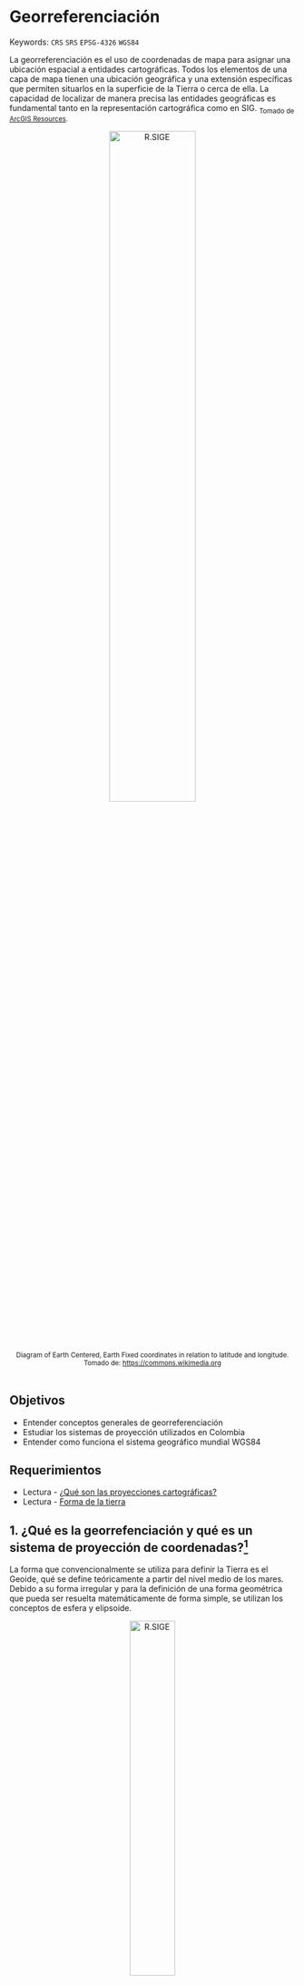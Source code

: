 # Georreferenciación
Keywords: `CRS` `SRS` `EPSG-4326` `WGS84`

La georreferenciación es el uso de coordenadas de mapa para asignar una ubicación espacial a entidades cartográficas. Todos los elementos de una capa de mapa tienen una ubicación geográfica y una extensión específicas que permiten situarlos en la superficie de la Tierra o cerca de ella. La capacidad de localizar de manera precisa las entidades geográficas es fundamental tanto en la representación cartográfica como en SIG. <sub>Tomado de [ArcGIS Resources](https://resources.arcgis.com/es/help/getting-started/articles/026n0000000s000000.htm).</sub>

<div align="center"><img src="graph/ECEF.svg" alt="R.SIGE" width="55%" border="0" /><sub><br>Diagram of Earth Centered, Earth Fixed coordinates in relation to latitude and longitude.<br>Tomado de: <a href="https://commons.wikimedia.org/wiki/File:ECEF.svg">https://commons.wikimedia.org</a></sub><br><br></div>


## Objetivos

* Entender conceptos generales de georreferenciación
* Estudiar los sistemas de proyección utilizados en Colombia
* Entender como funciona el sistema geográfico mundial WGS84


## Requerimientos

* Lectura - [¿Qué son las proyecciones cartográficas?](https://resources.arcgis.com/es/help/main/10.1/index.html#//003r00000001000000)
* Lectura - [Forma de la tierra](https://es.wikipedia.org/wiki/Forma_de_la_Tierra)


## 1. ¿Qué es la georrefenciación y qué es un sistema de proyección de coordenadas?[^1]

La forma que convencionalmente se utiliza para definir la Tierra es el Geoide, qué se define teóricamente a partir del nivel medio de los mares. Debido a su forma irregular y para la definición de una forma geométrica que pueda ser resuelta matemáticamente de forma simple, se utilizan los conceptos de esfera y elipsoide.

<div align="center"><img src="graph/Topografia-geoide-y-elipsoide.png" alt="R.SIGE" width="40%" border="0" /><sub><br>Relaciones geométricas entre la superficie topográfica de la Tierra, el geoide y el elipsoide, necesarias para una cartografía de precisión<br>Tomado de: <a href="http://www.albireotopografia.es/topografia-basica-iii-la-forma-de-la-tierra/">www.albireotopografia.es</a></sub><br><br></div>

La georreferenciación es el proceso utilizado para determinar la posición de un objeto o un conjunto de datos mediante un sistema de coordenadas referidas a la superficie terrestre. Los sistemas de coordenadas son un conjunto de parámetros que permiten definir inequívocamente la posición de cualquier punto en un espacio geométrico respecto a un punto denominado origen.

La correcta descripción de la ubicación y la forma de entidades requiere un marco para definir ubicaciones del mundo real. Un sistema de coordenadas geográficas se utiliza para asignar ubicaciones geográficas a los objetos. Un sistema de coordenadas de latitud-longitud global es uno de esos marcos. Otro marco es un sistema de coordenadas cartesianas o planas que surge a partir del marco global.

Los mapas representan ubicaciones en la superficie de la Tierra que utilizan cuadrículas, gratículas y marcas de graduación con etiquetas de diversas ubicaciones terrestres (tanto en medidas de latitud-longitud como en sistemas de coordenadas proyectadas -como metros de UTM-). Los elementos geográficos incluidos en diversas capas de un mapa se trazan en un orden específico (uno sobre otro) para la extensión del mapa determinada.

Los datasets o conjuntos de datos SIG, incluyen ubicaciones de coordenadas dentro de un sistema de coordenadas cartesianas o globales para registrar ubicaciones y formas geográficas. De este modo, es posible superponer capas de datos SIG sobre la superficie de la Tierra.


### 1.1. Latitud y longitud
<sub>Referencia: tomado de https://resources.arcgis.com</sub>

Un método para describir la posición de una ubicación geográfica en la superficie de la Tierra consiste en utilizar mediciones esféricas de latitud y longitud. Estas son mediciones de los ángulos (en grados) desde el centro de la Tierra hasta un punto en su superficie. Este tipo de sistema de referencia de coordenadas generalmente se denomina sistema de coordenadas geográficas.

<div align="center"><img src="graph/LatitudeLongitude.png" alt="R.SIGE" width="30%" border="0" /><sub><br>Latitud t Longitud<br>Tomado de: <a href="https://resources.arcgis.com/es/help/getting-started/articles/026n0000000s000000.htm">https://resources.arcgis.com</a></sub><br><br></div>

La longitud mide ángulos en una dirección este-oeste. Las mediciones de longitud comúnmente se basan en el meridiano de Greenwich, que es una línea imaginaria que realiza un recorrido desde el Polo Norte, a través de Greenwich, Inglaterra, hasta el Polo Sur. Este ángulo es de longitud 0. El oeste del meridiano de Greenwich por lo general se registra como longitud negativa y el este, como longitud positiva. Por ejemplo, la ubicación de Los Angeles, California, tiene una latitud de aproximadamente +33 grados, 56 minutos y una longitud de -118 grados, 24 minutos.

<div align="center"><img src="graph/ParallelsMeridians.png" alt="R.SIGE" width="40%" border="0" /><sub><br>Latitud t Longitud<br>Tomado de: <a href="https://resources.arcgis.com/es/help/getting-started/articles/026n0000000s000000.htm">https://resources.arcgis.com</a></sub><br><br></div>

Si bien la longitud y la latitud se pueden ubicar en posiciones exactas de la superficie de la Tierra, no proporcionan unidades de medición uniformes de longitud y distancia. Solo a lo largo del ecuador la distancia que representa un grado de longitud se aproxima a la distancia que representa un grado de latitud. Esto se debe a que el ecuador es la única línea paralela que es tan extensa como el meridiano. 

> Los círculos con el mismo radio que la Tierra esférica se denominan círculos grandes. El ecuador y todos los meridianos conforman círculos grandes.

Por encima y por debajo del ecuador, los círculos que definen las líneas paralelas de latitud se vuelven gradualmente más pequeños hasta que se convierten en un solo punto en los Polos Norte y Sur donde convergen los meridianos. Mientras los meridianos convergen hacia los polos, la distancia que representa un grado de longitud disminuye a cero. 

> En el esferoide de Clarke 1866, un grado de longitud en el ecuador equivale a 111,321 kilómetros, mientras que a una latitud de 60° solo equivale a 55,802 kilómetros. Ya que los grados de latitud y longitud no poseen una longitud estándar, no es posible medir distancias o áreas en forma precisa o visualizar datos fácilmente en un mapa plano o una pantalla de ordenador. Utilizar muchas aplicaciones (aunque no todas) de representación cartográfica y análisis SIG a menudo requiere un marco de coordenadas planas más estable, que suministran los sistemas de coordenadas proyectadas. De forma alternativa, algunos de los algoritmos utilizados para los operadores espaciales tienen en cuenta el comportamiento geométrico de los sistemas de coordenadas esféricas (geográficas).

### 1.2. Proyecciones de mapa a través de coordenadas cartesianas
<sub>Referencia: tomado de https://resources.arcgis.com</sub>

Un sistema de coordenadas proyectadas es cualquier sistema de coordenadas diseñado para una superficie llana, como un mapa impreso o una pantalla de ordenador.

Los sistemas de coordenadas cartesianas en 2D y 3D brindan el mecanismo para describir la ubicación y la forma geográfica de las entidades utilizando los valores x e y (en grillas ráster, las coordenadas se representan por posiciones en columnas y filas).

El sistema de coordenadas cartesianas utiliza dos ejes: uno horizontal (x), que representa el este y el oeste, y otro vertical (y), que representa el norte y el sur. El punto de intersección de los ejes se denomina el origen. Las ubicaciones de los objetos geográficos se definen en relación al origen, utilizando la notación (x,y), donde x se refiere a la distancia del eje horizontal, e y se refiere a la distancia del eje vertical. El origen se define como (0,0).

En la ilustración que se muestra a continuación, la notación (4,3) registra un punto que se encuentra cuatro unidades por encima en x y tres unidades por encima en y desde el origen.

<div align="center"><img src="graph/CartesianCoordinates.png" alt="R.SIGE" width="20%" border="0" /><sub><br>Latitud t Longitud<br>Tomado de: <a href="https://resources.arcgis.com/es/help/getting-started/articles/026n0000000s000000.htm">https://resources.arcgis.com</a></sub><br><br></div>


### 1.3. Sistemas de coordenadas en 3D
<sub>Referencia: tomado de https://resources.arcgis.com</sub>

Cada vez más sistemas de coordenadas proyectadas utilizan un valor z para medir la elevación por encima o por debajo del nivel del mar.

En la ilustración que se muestra a continuación, la notación (2,3,4) registra un punto que está dos unidades por encima de x y tres unidades por encima de y desde el origen, y cuya elevación está cuatro unidades por encima de la superficie de la Tierra (4 metros por encima del nivel del mar).

<div align="center"><img src="graph/3DCoordinates.png" alt="R.SIGE" width="30%" border="0" /><sub><br>Latitud t Longitud<br>Tomado de: <a href="https://resources.arcgis.com/es/help/getting-started/articles/026n0000000s000000.htm">https://resources.arcgis.com</a></sub><br><br></div>


### 1.4. Propiedades y distorsión en proyecciones del mapa  
<sub>Referencia: tomado de https://resources.arcgis.com</sub>

Debido a que la Tierra generalmente es considerada esférica, uno de los desafíos que deben afrontar los cartógrafos o profesionales de SIG es cómo representar al mundo real por medio de un sistema de coordenadas llanas o planas. Para poder comprender el dilema, piense cómo aplanaría una pelota de básquetbol; esto no se puede hacer sin distorsionar su forma o crear áreas de discontinuidad. El proceso de aplanamiento de la Tierra se denomina proyección, de ahí el término proyección de mapas.

Un sistema de coordenadas proyectadas se define sobre una superficie plana de dos dimensiones. Las coordenadas proyectadas se pueden definir en 2D (x,y) o 3D (x,y,z), donde las mediciones x,y representan la ubicación en la superficie de la Tierra y z representaría la altura por encima o por debajo del nivel del mar.

<div align="center"><img src="graph/ProjectionFamilies.png" alt="R.SIGE" width="40%" border="0" /><sub><br>Familias de proyecciones<br>Tomado de: <a href="https://resources.arcgis.com/es/help/getting-started/articles/026n0000000s000000.htm">https://resources.arcgis.com</a></sub><br><br></div>

<div align="center"><img src="graph/ProjectionDistortion.png" alt="R.SIGE" width="35%" border="0" /><sub><br>Distorsiones<br>Tomado de: <a href="https://resources.arcgis.com/es/help/getting-started/articles/026n0000000s000000.htm">https://resources.arcgis.com</a></sub><br><br></div>

A diferencia de un sistema de coordenadas geográficas, un sistema de coordenadas proyectadas posee longitudes, ángulos y áreas constantes en las dos dimensiones. Sin embargo, todas las proyecciones de mapa que representan la superficie de la Tierra como un mapa plano crean distorsiones en algún aspecto de la distancia, el área, la forma o la dirección.

Como usuarios SIG, debemos lidiar con estas limitaciones utilizando proyecciones de mapa que se adaptan al uso previsto, su ubicación geográfica específica y la extensión deseada. El software SIG también puede transformar la información entre sistemas de coordenadas distintos para admitir la integración de datasets guardados en sistemas de coordenadas que difieren y para respaldar diversos flujos de trabajo fundamentales.

Muchas proyecciones de mapas están diseñadas para fines específicos. Se podría usar una proyección de mapa para preservar la forma y otra para preservar el área (proyecciones conformes frente a proyecciones de áreas equivalentes).

Estas propiedades (la proyección de mapa, junto con esferoide y datum) se convierten en parámetros importantes en la definición del sistema de coordenadas para cada dataset SIG y cada mapa. Al registrar descripciones detalladas de estas propiedades para cada dataset SIG, los equipos pueden volver a proyectar y transformar las ubicaciones geográficas de los elementos de dataset aleatoriamente en cualquier sistema de coordenadas adecuado. Por lo tanto, es posible integrar y combinar información de múltiples capas SIG independientemente de sus sistemas de coordenadas. Esta es una función fundamental de los sistemas SIG. La ubicación precisa comprende la base de casi todas las operaciones SIG.


## 2. Sistemas de referencia y proyección cartográfica en Colombia

Las coordenadas determinadas para el desarrollo de proyectos que requieran datos espaciales deben estar ligadas al _Marco Geocéntrico Nacional de Referencias – MAGNA_, razón por lo cual es necesario regirse por las _“Técnicas de georreferenciación para levantamientos topográficos ligados a MAGNA”_ expedidos por el Instituto Geográfico Agustín Codazzi – IGAC.


### 2.1. Sistema de referencia horizontal datum MAGNA-SIRGAS, EPSG:4686

Mediante resolución No. 068 de 2005 se adoptó como único datum oficial de Colombia el Marco Geocéntrico Nacional de Referencia MAGNA (Según resolución MAGNA-SIRGAS), cuyos parámetros son:

<div align="center">

| Parámetro o constante                                                                                                                             | Valor                                            |
|:--------------------------------------------------------------------------------------------------------------------------------------------------|:-------------------------------------------------|
| Código [EPSG](https://en.wikipedia.org/wiki/EPSG_Geodetic_Parameter_Dataset)                                                                      | 4686                                             |
| Primer meridiano                                                                                                                                  | Greenwich 0,000000000000000000 Grados decimales  |
| [Datum geodésico](https://es.wikipedia.org/wiki/Sistema_de_referencia_geod%C3%A9sico)                                                             | MAGNA_SIRGAS                                     |
| [Elipsoide](https://es.wikipedia.org/wiki/Elipsoide)                                                                                              | GRS 1980                                         |
| Semieje mayor (a), metros                                                                                                                         | 6378137                                          |
| Semieje menor (b), metros                                                                                                                         | 6356752.314                                      |
| Aplanamiento inverso o recíproco (1/f), f = (a - b) / a                                                                                           | 298.2572201                                      |
| [ITRF](https://en.wikipedia.org/wiki/International_Terrestrial_Reference_System_and_Frame) - International Terrestrial Reference System and Frame | 1994, Época 1995.4                               |

</div>

> Los valores del semieje mayor y semieje menor corresponden a los parámetros del elipsoide.

<div align="center"><img src="graph/EPSG4686.png" alt="R.SIGE" width="70%" border="0" /><sub><br>Visualización de sistema de proyección usando QGIS <br>Tomado de: <a href="https://qgis.org/">https://qgis.org/</a></sub><br><br></div>


### 2.2. Sistema de referencia vertical

Las alturas estarán referidas al nivel medio del mar definidas por el mareógrafo de Buenaventura.

[Red de Vértices Pasivos y de Control Vertical](https://redgeodesica.igac.gov.co/redes/redes_interna/red_pasiva_nivelacion.html): Es la red compuesta de vértices materializados en campo en monumentaciones tipo mojones, pilastras, incrustaciones y obeliscos. En el caso colombiano, los datos coordenados de la Red Geodésica GNSS Nacional Pasiva, se encuentran vinculados al IRTF 2014, época de referencia 2018.0 y elipsoide GRS-80.


### 2.3. Proyección cartográfica por orígenes, EPSG: 3114 a 3118

La proyección cartográfica, que consiste en la representación de la superficie terrestre sobre un plano, mediante un sistema bidimensional de coordenadas rectangulares, que muestra la correspondencia biunívoca entre los puntos de la superficie terrestre (φ, λ) y sus equivalentes sobre un plano de proyección (N, E), se ha establecido para Colombia usando el sistema Gauss – Krüger, el cual consiste en una representación conforme del elipsoide sobre un plano; es decir, que el ángulo formado entre dos líneas sobre la superficie terrestre se mantiene al ser estas proyectadas sobre un plano. Los meridianos y paralelos se interceptan perpendicularmente, pero no son líneas rectas, sino curvas complejas, excepto el meridiano central (de tangencia) y el paralelo de referencia. La escala de representación permanece constante sobre el meridiano central; pero esta varía al alejarse de aquel, introduciendo deformaciones en función de la longitud (λ). Por tal razón, el desarrollo de la proyección se controla mediante husos, que en el caso de Colombia se extienden al lado y lado del meridiano central.

<div align="center"><img src="graph/SRSGaussKruger.png" alt="R.SIGE" width="60%" border="0" /><sub><br>Sistema de proyección cartográfica Gauss-Krüger<br>Tomado de: <a href="https://www.researchgate.net/figure/Figura-20-Sistema-de-proyeccion-cartografica-Gauss-Kruger_fig9_277276925">https://www.researchgate.net</a></sub><br><br></div>

El sistema de proyección UTM (Universal Transverse Mercator) corresponde con el de Gauss – Krüger, solo que utiliza un factor de escala equivalente a m= 0,9996 para el meridiano central y husos de 6°.

En Colombia, el origen principal de coordenadas Gauss – Krüger se definió en la pilastra sur del observatorio Astronómico de Bogotá, asignándole los valores N= 1000000 m y E= 1000000 m. Los orígenes complementarios se han establecido a 3º y 6º de longitud al este y oeste de dicho punto. Este sistema se utiliza para la elaboración de cartografía a escalas menores que 1: 1.500.000, donde se proyecta la totalidad del territorio nacional. También se utiliza para cartografía a escalas entre 1: 10.000 y 1: 500.000 de las zonas pobladas comprendidas en la zona de 3º correspondiente.

<div align="center">

Coordenadas elipsoidales MAGNA – SIRGAS de los orígenes Gauss – Krüger en Colombia

Latitud origen definida para todos los orígenes (N)

|  Grados  |  Minutos  |  Segundos  | Grados decimales  |
|:--------:|:---------:|:----------:|:------------------|
|    4     |    35     |  46.3215   | 4.59620041666667  |

Longitudes por cada orígen (W)

| Origen                 | Grados  |  Minutos  |  Segundos  | Grados decimales  | EPSG  |
|:-----------------------|:-------:|:---------:|:----------:|:------------------|:-----:|
| MAGNA_OrigenEsteEste   |   -68   |     4     |  39.0285   | -68.0775079166666 | 3118  |
| MAGNA_OrigenEste       |   -71   |     4     |  39.0285   | -71.0775079166666 | 3117  |
| MAGNA_OrigenBogota     |   -74   |     4     |  39.0285   | -74.0775079166666 | 3116  |
| MAGNA_OrigenOeste      |   -77   |     4     |  39.0285   | -77.0775079166666 | 3115  |
| MAGNA_OrigenOesteOeste |   -80   |     4     |  39.0285   | -80.0775079166666 | 3114  |

Coordenadas Gauss – Krüger

|  Falso norte (m)  |  False este (m)   |
|:-----------------:|:-----------------:|
|      1000000      |      1000000      |

</div>

> Dado el requerimiento propio de la proyección Gauss – Krüger de introducir varios orígenes para la representación cartográfica del territorio colombiano, pueden presentarse puntos diferentes con valores de coordenadas idénticos, de allí debe prestarse especial atención al huso o zona en la que se encuentra el punto de interés, de modo que se eviten incongruencias al obtener coordenadas geográficas a partir de las planas (N, E).

<div align="center"><img src="graph/IGACOrigenesGaussGruger.png" alt="R.SIGE" width="50%" border="0" /><sub><br>Orígenes de la proyección Gauss-Krüger para Colombia <br>Tomado de: <a href="https://www.igac.gov.co/">https://www.igac.gov.co/</a></sub><br><br></div>

<div align="center">
Visualización de sistemas de proyección usando QGIS<br>
<img src="graph/EPSG3114.png" alt="R.SIGE" width="480" border="0" />
<img src="graph/EPSG3115.png" alt="R.SIGE" width="480" border="0" />
<img src="graph/EPSG3116.png" alt="R.SIGE" width="480" border="0" />
<img src="graph/EPSG3117.png" alt="R.SIGE" width="480" border="0" />
<img src="graph/EPSG3118.png" alt="R.SIGE" width="480" border="0" />
</div>


### 2.4. Proyección cartográfica origen nacional único Colombia, EPSG:9377 o ESRI: 103599[^2] 

El establecimiento de las condiciones técnicas mínimas que deben tener los productos básicos de cartografía oficial, serán los definidos de conformidad con lo dispuesto por la Resolución 471 del 14 de mayo de 2020 y la posterior Resolución 529 del 05 de junio de 2020, emitidas por el Instituto Geográfico Agustín Codazzi - IGAC, o la norma que la modifique y sustituya, para ello y para garantizar la homogeneidad y continuidad en la representación de los elementos del territorio, así como facilitar los trabajos relacionados con la gestión de coordenadas en el país. En tal sentido, los proyectos, obras o actividades, sujetos al licenciamiento ambiental, deben ajustar su información geográfica a los lineamientos establecidos en la referida normatividad, para la evaluación y seguimiento de los estudios ambientales y/o presentación de los Informes de Cumplimiento Ambiental.

El sistema de proyección cartográfico para Colombia, con un único origen, consiste en una proyección cartográfica [Transversa Mercator Secante](https://en.wikipedia.org/wiki/Transverse_Mercator_projection), cuyos parámetros están establecidos en el literal i Sistema de Referencia del artículo 4 de la resolución 471 de 2020, los cuales pueden configurarse en software especializado para procesamiento de información geográfica.

<div align="center"><img src="graph/Comparison_of_cylindrical_projections.svg" alt="R.SIGE" width="30%" border="0" /><sub><br> Proyección sobre una superficie cilíndrica con diferentes paralelos<br>Tomado de: <a href="https://commons.wikimedia.org/wiki/File:Comparison_of_cylindrical_projections.svg">https://commons.wikimedia.org</a></sub><br><br></div>

```
PROJCS["MAGNA_Colombia_Origen_Unico",GEOGCS["GCS_MAGNA",DATUM["D_MAGNA",SPHEROID["GRS_1980",6378137.0,298.257222101]],PRIMEM["Greenwich",0.0],UNIT["Degree",0.0174532925199433]],PROJECTION["Transverse_Mercator"],PARAMETER["False_Easting",5000000.0],PARAMETER["False_Northing",2000000.0],PARAMETER["Central_Meridian",-73.0],PARAMETER["Scale_Factor",0.9992],PARAMETER["Latitude_Of_Origin",4.0],UNIT["Meter",1.0]]
```

<div align="center">

Latitud y longitud origen en grados decimales

|  Latitud (dd)  |  Longitud (dd)  |
|:--------------:|:---------------:|
|       4        |       -73       |

Coordenadas

|  Falso norte (m)  |  False este (m)  |
|:-----------------:|:----------------:|
|      2000000      |     5000000      |

</div>

<div align="center">
Visualización del sistema de proyección usando QGIS<br>
<img src="graph/EPSG9377.png" alt="R.SIGE" width="480" border="0" />
</div>


### 2.5. Proyección cartesiana

El sistema de proyección cartesiana equivale a una representación conforme del elipsoide sobre un plano paralelo al tangente que rozaría al elipsoide en el punto origen (φ0, λ0). La proyección del meridiano que pasa por este punto representa el eje de coordenada Norte. No obstante, los puntos sobre el elipsoide y los equivalentes proyectados sobre el plano no tienen una relación geométrica, Esta es puramente matemática. La proyección cartesiana es utilizada para la elaboración de planos de ciudades (cartografía a escalas mayores que 1: 5000), de allí, existen tantos orígenes de coordenadas cartesianas como ciudades o municipios. El plano de proyección se define sobre la altitud media de la zona poblacional a representar.

Al igual que en el sistema de Gauss – Krüger, la proyección cartesiana puede presentarse para ambigüedades en la definición unívoca de coordenadas, por tal razón, Estas siempre van acompañadas del origen al que se refieren.

Los parámetros de coordenadas geográficas y planas asignadas para el origen del sistema son suministrados por el Instituto Geográfico Agustín Codazzi, para cada proyecto, mediante certificado de Origen Cartesiano.

<div align="center"><img src="graph/CartesianProjection.png" alt="R.SIGE" width="40%" border="0" /><sub><br>Proyección cartesiana<br>Tomado de: <a href="https://www.igac.gov.co/">https://www.igac.gov.co/</a></sub><br><br></div>


### 2.6. Elipsoide GRS80 (Geodetic Reference System, 1980)

El elipsoide GRS80 fue definido y adoptado oficialmente por la Asociación Internacional de Geodesia (AIG: International Association of Geodesy) de la Unión Internacional de Geodesia y Geofísica (IUGG: International Union of Geodesy and Geophysics) en 1979. Este es el elipsoide asociado al ITRS (Sistema Internacional de Referencia Terreste), por tanto, a SIRGAS (Sistema de Referencia Geocéntrico para Las Américas) y a MAGNA. En la práctica equivale al elipsoide WGS84 (World Geodetic System, 1984). Sus constantes son: 

<div align="center"><img src="graph/GRS80.png" alt="R.SIGE" width="70%" border="0" /><sub><br>Proyección cartesiana<br>Tomado de: <a href="https://www.igac.gov.co/">https://www.igac.gov.co/</a></sub><br><br></div>


## 3. Sistema geodésico mundial WGS84 – EPSG: 4326 

El WGS84 es un sistema de coordenadas geográficas mundial que permite localizar cualquier punto de la Tierra (sin necesitar otro de referencia) por medio de tres unidades dadas. WGS84 son las siglas en inglés de World Geodetic System 84 que significa Sistema Geodésico Mundial 1984. 

> El Sistema Geodésico Mundial es un estándar para su uso en la cartografía, geodesia y navegación. Cuenta con un estándar de coordenadas de la Tierra, un estándar de referencia de la superficie esférica (el dato o elipsoide de referencia) para los datos de altitud primas, y una superficie equipotencial gravitacional (el geoide) que define el nivel del mar nominal. El origen de coordenadas de WGS84 está destinado a ser ubicado en el centro de la masa de la Tierra, se cree que el error es menos de 2 cm por lo que es en la que se basa el Sistema de Posicionamiento Global (GPS).

<div align="center">
Visualización del sistema de proyección usando QGIS<br>
<img src="graph/EPSG4326.png" alt="R.SIGE" width="100%" border="0" /><br>
</div><br>

El sistema de referencia WGS84 es un sistema global geocéntrico, definido por los parámetros:

Origen

* Centro de masa de la Tierra

Sistemas de ejes coordenados:

* Eje Z: dirección del polo de referencia del IERS - The International Earth Rotation Service
* Eje X: intersección del meridiano origen definido en 1984 por el BIH y el plano del Ecuador (incertidumbre de 0.005”).
* Eje Y: eje perpendicular a los dos anteriores y coincidentes en el origen.

Elipsoide WGS84: elipsoide de revolución definido por los parámetros:

* Semieje mayor (a) = 6378137 m
* Semieje menor (b) = 6356752.31424 m
* Achatamiento f: 1 / 298,257223563

Constante de Gravitación Terrestre
* GM = 3,986004418x1014 m³/s²

Velocidad angular

* ω = 7,292115x10-5 rad/s

Coeficiente de forma dinámica

* J2= -484,166 85 x 10-6

> El WGS84 utiliza el meridiano de referencia IERS definido por la Oficina Internacional de l'Heure. Se definió por la compilación de las observaciones de estrellas en diferentes países. La media de estos datos causó un desplazamiento de unos 100 metros al este lejos del Meridiano de Greenwich en Greenwich en el Reino Unido. 


## Referencias

* https://resources.arcgis.com/es/help/getting-started/articles/026n0000000s000000.htm
* http://www.albireotopografia.es/topografia-basica-iii-la-forma-de-la-tierra/topografia-geoide-y-elipsoide/
* http://www.publicacions.ub.edu/liberweb/astronomia_esferica/material/version_pdf/Tomo%201/2.1%20Elipsoide%20terrestre.pdf
* Especificaciones técnicas cartografía básica. Anexo 2 – Tipos de coordenadas manejados en Colombia, Instituto Geográfico Agustín Codazzi – IGAC. Subdirección Geografía y Cartografía. 
* Especificaciones técnicas cartografía básica, Instituto Geográfico Agustín Codazzi – IGAC. Subdirección Geografía y Cartografía. 2016


## Control de versiones

| Versión    | Descripción                                | Autor                                      | Horas |
|------------|:-------------------------------------------|--------------------------------------------|:-----:|
| 2018.07.22 | Versión inicial contenida en el curso TSIG | [rcfdtools](https://github.com/rcfdtools)  |   8   |
| 2024.06.25 | Versión adaptada curso SIGE                | [rcfdtools](https://github.com/rcfdtools)  |   4   |


_R.SIGE es de uso libre para fines académicos, conoce nuestra licencia, cláusulas, condiciones de uso y como referenciar los contenidos publicados en este repositorio, dando [clic aquí](LICENSE.md)._

_¡Encontraste útil este repositorio!, apoya su difusión marcando este repositorio con una ⭐ o síguenos dando clic en el botón Follow de [rcfdtools](https://github.com/rcfdtools) en GitHub._

| [:arrow_backward: Anterior](../GISBasic/Readme.md) | [:house: Inicio](../../README.md) | [:beginner: Ayuda / Colabora](https://github.com/rcfdtools/R.SIGE/discussions/4)   | [Siguiente :arrow_forward:](../StudyCaseHistory/Readme.md) |
|----------------------------------------------------|-----------------------------------|------------------------------------------------------------------------------------|------------------------------------------------------------|

[^1]: https://geoportal.igac.gov.co y https://resources.arcgis.com/
[^2]: https://www.anla.gov.co/01_anla/entidad/subdirecciones-y-oficinas/instrumentos-permisos-y-tramites-ambientales/sistema-de-informacion-geografica